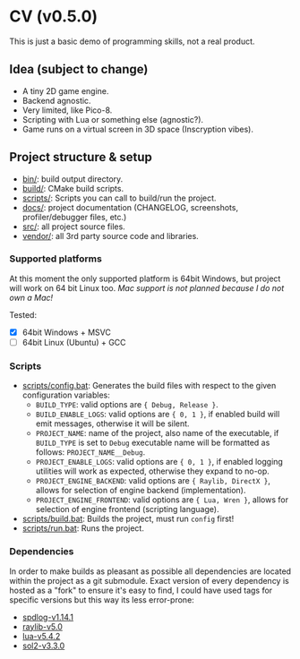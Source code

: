 # CV (v0.5.0)
This is just a basic demo of programming skills, not a real product.

## Idea (subject to change)
- A tiny 2D game engine.
- Backend agnostic.
- Very limited, like Pico-8.
- Scripting with Lua or something else (agnostic?).
- Game runs on a virtual screen in 3D space (Inscryption vibes).

## Project structure & setup
- [bin/](./bin): build output directory.
- [build/](./build): CMake build scripts.
- [scripts/](./scripts): Scripts you can call to build/run the project.
- [docs/](./docs): project documentation (CHANGELOG, screenshots, profiler/debugger files, etc.)
- [src/](./src): all project source files.
- [vendor/](./vendor): all 3rd party source code and libraries.

### Supported platforms
At this moment the only supported platform is 64bit Windows, but project will work on 64 bit
Linux too. *Mac support is not planned because I do not own a Mac!*

Tested:
- [X] 64bit Windows + MSVC
- [ ] 64bit Linux (Ubuntu) + GCC

### Scripts
- [scripts/config.bat](./scripts/config.bat): Generates the build files with respect to the
given configuration variables:
	* `BUILD_TYPE`: valid options are `{ Debug, Release }`.
	* `BUILD_ENABLE_LOGS`: valid options are `{ 0, 1 }`, if enabled build will emit messages,
	otherwise it will be silent.
	* `PROJECT_NAME`: name of the project, also name of the executable, if `BUILD_TYPE` is set
	to `Debug` executable name will be formatted as follows: `PROJECT_NAME__Debug`.
	* `PROJECT_ENABLE_LOGS`: valid options are `{ 0, 1 }`, if enabled logging utilities will work
	as expected, otherwise they expand to no-op.
	* `PROJECT_ENGINE_BACKEND`: valid options are `{ Raylib, DirectX }`, allows for selection of
	engine backend (implementation).
	* `PROJECT_ENGINE_FRONTEND`: valid options are `{ Lua, Wren }`, allows for selection of
	engine frontend (scripting language).
- [scripts/build.bat](./scripts/build.bat): Builds the project, must run `config` first!
- [scripts/run.bat](./scripts/run.bat): Runs the project.

### Dependencies
In order to make builds as pleasant as possible all dependencies are located within the project
as a git submodule. Exact version of every dependency is hosted as a "fork" to ensure it's easy
to find, I could have used tags for specific versions but this way its less error-prone:

- [spdlog-v1.14.1](https://github.com/0xfeefee/spdlog-v1.14.1)
- [raylib-v5.0](https://github.com/0xfeefee/raylib-v5.0)
- [lua-v5.4.2](https://github.com/0xfeefee/lua-v5.4.2)
- [sol2-v3.3.0](https://github.com/0xfeefee/sol2-v3.3.0)
